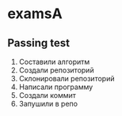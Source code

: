 # examsA
## Passing test
1. Составили алгоритм
2. Создали репозиторий
3. Склонировали репозиторий
4. Написали программу
5. Создали коммит
6. Запушили в репо

